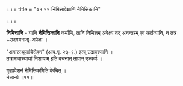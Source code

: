 +++
title = "०१ ११ निमित्तावेक्षाणि नैमित्तिकानि"

+++

**निमित्तानि** - यानि **नैमित्तिकानि** कर्माणि, तानि निमित्तम् अवेक्ष्य तद् अनन्तरम् एव कर्तव्यानि, न तत्र +उदगयनाद्य्-अपेक्षा ।

"अगारस्थूणाविरोहण" (आप.गृ. २३-९.) इत्य् उदाहरणानि ।  
तत्रामावास्यायां निशायाम् इति वचनात् तावान् उत्कर्षः ।

गृहप्रवेशनं नैमित्तिकमिति केचित् ।  
नेत्यन्ये ॥११॥
